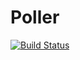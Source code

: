 # Poller
[![Build Status](https://travis-ci.org/nrandecker/poller.svg?branch=master)](https://travis-ci.org/nrandecker/poller)
